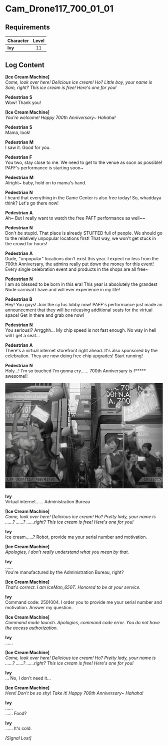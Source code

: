 # Cam_Drone117_700_01_01
## Requirements
|Character|Level|
|---------|:---:|
|**Ivy**  | 11  |

## Log Content
**[Ice Cream Machine]**<br>
*Come, look over here! Delicious ice cream! Ho? Little boy, your name is Sam, right? This ice cream is free! Here's one for you!*

**Pedestrian S**<br>
Wow! Thank you!

**[Ice Cream Machine]**<br>
*You're welcome! Happy 700th Anniversary\~ Hahaha!*

**Pedestrian S**<br>
Mama, look!

**Pedestrian M**<br>
I saw it. Good for you.

**Pedestrian F**<br>
You two, stay close to me. We need to get to the venue as soon as possible! PAFF's performance is starting soon\~

**Pedestrian M**<br>
Alright\~ baby, hold on to mama's hand.

**Pedestrian N**<br>
I heard that everything in the Game Center is also free today! So, whaddaya think? Let's go there now!

**Pedestrian A**<br>
Ah\~ But I really want to watch the free PAFF performance as well\~\~

**Pedestrian N**<br>
Don't be stupid. That place is already STUFFED full of people. We should go to the relatively unpopular locations first! That way, we won't get stuck in the crowd for hours!

**Pedestrian A**<br>
Dude, "unpopular" locations don't exist this year. I expect no less from the 700th Anniversary, the admins really put down the money for this event! Every single celebration event and products in the shops are all free\~

**Pedestrian N**<br>
I am so blessed to be born in this era! This year is absolutely the grandest Node carnival I have and will ever experience in my life!

**Pedestrian B**<br>
Hey! You guys! Join the cyTus lobby now! PAFF's performance just made an announcement that they will be releasing additional seats for the virtual space! Get in there and grab one now!

**Pedestrian N**<br>
You serious!? Arrgghh... My chip speed is not fast enough. No way in hell will I get a seat...

**Pedestrian A**<br>
There's a virtual internet storefront right ahead. It's also sponsored by the celebration. They are now doing free chip upgrades! Start running!

**Pedestrian N**<br>
Holy...! I'm so touched I'm gonna cry...... 700th Anniversary is f\*\*\*\*\* awesome!!

![ivos1301.png](./attachments/ivos1301.png)

**Ivy**<br>
Virtual internet...... Administration Bureau

**[Ice Cream Machine]**<br>
*Come, look over here! Delicious ice cream! Ho? Pretty lady, your name is ......? ......? ......right? This ice cream is free! Here's one for you!*

**Ivy**<br>
Ice cream......? Robot, provide me your serial number and motivation.

**[Ice Cream Machine]**<br>
*Apologies, I don't really understand what you mean by that.*

**Ivy**<br>
......<br>
You're manufactured by the Administration Bureau, right?

**[Ice Cream Machine]**<br>
*That's correct. I am IceMan\_650T. Honored to be at your service.*

**Ivy**<br>
Command code: 2501004. I order you to provide me your serial number and motivation. Answer my question.

**[Ice Cream Machine]**<br>
*Command mode launch. Apologies, command code error. You do not have the access authorization.*

**Ivy**<br>
......

**[Ice Cream Machine]**<br>
*Come, look over here! Delicious ice cream! Ho? Pretty lady, your name is ......? ......? ......right? This ice cream is free! Here's one for you!*

**Ivy**<br>
... No, I don't need it...

**[Ice Cream Machine]**<br>
*Here! Don't be so shy! Take it! Happy 700th Anniversary\~ Hahaha!*

**Ivy**<br>
......<br>
...... Food?

**Ivy**<br>
...... It's cold.

*[Signal Lost]*